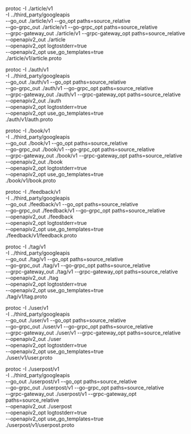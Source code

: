 protoc -I ./article/v1 \
-I ../third_party/googleapis \
--go_out ./article/v1 --go_opt paths=source_relative \
--go-grpc_out ./article/v1 --go-grpc_opt paths=source_relative \
--grpc-gateway_out ./article/v1 --grpc-gateway_opt paths=source_relative \
--openapiv2_out ./article \
--openapiv2_opt logtostderr=true \
--openapiv2_opt use_go_templates=true \
./article/v1/article.proto

protoc -I ./auth/v1 \
-I ../third_party/googleapis \
--go_out ./auth/v1 --go_opt paths=source_relative \
--go-grpc_out ./auth/v1 --go-grpc_opt paths=source_relative \
--grpc-gateway_out ./auth/v1 --grpc-gateway_opt paths=source_relative \
--openapiv2_out ./auth \
--openapiv2_opt logtostderr=true \
--openapiv2_opt use_go_templates=true \
./auth/v1/auth.proto

protoc -I ./book/v1 \
-I ../third_party/googleapis \
--go_out ./book/v1 --go_opt paths=source_relative \
--go-grpc_out ./book/v1 --go-grpc_opt paths=source_relative \
--grpc-gateway_out ./book/v1 --grpc-gateway_opt paths=source_relative \
--openapiv2_out ./book \
--openapiv2_opt logtostderr=true \
--openapiv2_opt use_go_templates=true \
./book/v1/book.proto

protoc -I ./feedback/v1 \
-I ../third_party/googleapis \
--go_out ./feedback/v1 --go_opt paths=source_relative \
--go-grpc_out ./feedback/v1 --go-grpc_opt paths=source_relative \
--openapiv2_out ./feedback \
--openapiv2_opt logtostderr=true \
--openapiv2_opt use_go_templates=true \
./feedback/v1/feedback.proto

protoc -I ./tag/v1 \
-I ../third_party/googleapis \
--go_out ./tag/v1 --go_opt paths=source_relative \
--go-grpc_out ./tag/v1 --go-grpc_opt paths=source_relative \
--grpc-gateway_out ./tag/v1 --grpc-gateway_opt paths=source_relative \
--openapiv2_out ./tag \
--openapiv2_opt logtostderr=true \
--openapiv2_opt use_go_templates=true \
./tag/v1/tag.proto


protoc -I ./user/v1 \
-I ../third_party/googleapis \
--go_out ./user/v1 --go_opt paths=source_relative \
--go-grpc_out ./user/v1 --go-grpc_opt paths=source_relative \
--grpc-gateway_out ./user/v1 --grpc-gateway_opt paths=source_relative \
--openapiv2_out ./user \
--openapiv2_opt logtostderr=true \
--openapiv2_opt use_go_templates=true \
./user/v1/user.proto


protoc -I ./userpost/v1 \
-I ../third_party/googleapis \
--go_out ./userpost/v1 --go_opt paths=source_relative \
--go-grpc_out ./userpost/v1 --go-grpc_opt paths=source_relative \
--grpc-gateway_out ./userpost/v1 --grpc-gateway_opt paths=source_relative \
--openapiv2_out ./userpost \
--openapiv2_opt logtostderr=true \
--openapiv2_opt use_go_templates=true \
./userpost/v1/userpost.proto
